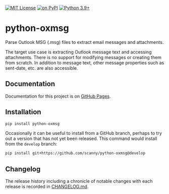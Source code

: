 [![MIT License](https://img.shields.io/badge/License-MIT-orange.svg)](LICENSE.txt)
[![on PyPI](https://img.shields.io/badge/pypi-0.0.1-blue.svg)](https://pypi.org/project/python-oxmsg/0.0.1/)
[![Python 3.9+](https://img.shields.io/badge/python-3.9+-brightgreen.svg)](https://www.python.org/downloads/)

# python-oxmsg

Parse Outlook MSG (.msg) files to extract email messages and attachments.

The target use case is extracting Outlook message text and accessing attachments. There is no support for modifying messages or creating them from scratch. In addition to message text, other message properties such as sent-date, etc. are also accessible.


## Documentation

Documentation for this project is on [GitHub Pages](https://scanny.github.io/python-oxmsg).


## Installation
```bash
pip install python-oxmsg
```
Occasionally it can be useful to install from a GitHub branch, perhaps to try out a version that has not yet been released. This command would install from the `develop` branch:
```bash
pip install git+https://github.com/scanny/python-oxmsg@develop
```

## Changelog

The release history including a chronicle of notable changes with each release is
recorded in [CHANGELOG.md](https://github.com/scanny/python-oxmsg/blob/master/CHANGELOG.md).
